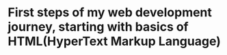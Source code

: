 # First steps of my web development journey, starting with basics of HTML(HyperText Markup Language)
